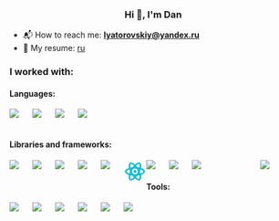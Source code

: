 <h3 align="center">Hi 👋, I'm Dan</h3>
<!-- <h3 align="center">A passionate developer</h3> -->

- 📬 How to reach me: **lyatorovskiy@yandex.ru**
- 📝 My resume: [ru](resume.pdf)

    
### I worked with:
#### Languages:
  <img align="left" width="40px" src="https://img.icons8.com/?size=100&id=13441&format=png&color=000000"/>
  <img align="left" width="40px" src="https://cdn.jsdelivr.net/gh/devicons/devicon/icons/javascript/javascript-original.svg" />
  <img align="left" width="40px"  src="https://cdn.jsdelivr.net/gh/devicons/devicon@latest/icons/typescript/typescript-original.svg" /> 
  <img align="left" width="40px" src="https://img.icons8.com/?size=100&id=40669&format=png&color=000000" />
  
   <!-- <img align="left" style=" padding-top:100px;"Prev width="35px" src="https://img.icons8.com/?size=100&id=XWesbnSd4AUa&format=png&color=9C2020" /> -->
   <!-- <img align="left" height="35px" top=120 src="https://www.rustacean.net/assets/cuddlyferris.svg" /> -->
   <!--<img align="left" style="padding-right:100px;" width="35px" src="https://cdn.jsdelivr.net/gh/devicons/devicon@latest/icons/go/go-original-wordmark.svg" /> -->
          
          
          
  <br/>
  <br/>

#### Libraries and frameworks:


  <img align="left" width="40px" src="https://cdn.jsdelivr.net/gh/devicons/devicon@latest/icons/pytest/pytest-original-wordmark.svg" />
  <img align="left" width="40px" src="https://cdn.jsdelivr.net/gh/devicons/devicon@latest/icons/pandas/pandas-original.svg" />
  <img align="left" width="40px" src="https://cdn.jsdelivr.net/gh/devicons/devicon@latest/icons/scikitlearn/scikitlearn-original.svg" />
  <img align="left" width="40px" src="https://cdn.jsdelivr.net/gh/devicons/devicon@latest/icons/pytorch/pytorch-original.svg" />
  <img align="left" width="40px" src="https://cdn.jsdelivr.net/gh/devicons/devicon@latest/icons/numpy/numpy-original.svg" />
  <img  style="padding-right:100px;" width="40px" src="https://cdn.jsdelivr.net/gh/devicons/devicon@latest/icons/streamlit/streamlit-original.svg" />
  
  <img align="left" width="40px" src="https://raw.githubusercontent.com/PKief/vscode-material-icon-theme/main/icons/react.svg" />
  <img align="left" width="40px" src="https://img.icons8.com/?size=100&id=7ImWFDcPfSlz&format=png&color=000000" />
  <img align="left" width="40px" src="https://img.icons8.com/?size=100&id=UpSCHTwpywad&format=png&color=00C1E0"/>
  <img width="40px" src="https://img.icons8.com/?size=100&id=oL2HGqCJ4Qhd&format=png&color=9C2020" />
          
  
  <!--<img src="https://cdn.jsdelivr.net/gh/devicons/devicon@latest/icons/django/django-plain.svg" /> -->
  <!-- <img src="https://cdn.jsdelivr.net/gh/devicons/devicon@latest/icons/pytorch/pytorch-original.svg" />
            <img src="https://cdn.jsdelivr.net/gh/devicons/devicon@latest/icons/fastapi/fastapi-original.svg" />
           --> 
 <!--
            <img src="https://cdn.jsdelivr.net/gh/devicons/devicon@latest/icons/tauri/tauri-original.svg" />
          -->
  
#### Tools:
  <img align="left" width="40px" src="https://cdn.jsdelivr.net/gh/devicons/devicon/icons/jupyter/jupyter-original.svg" />
  <img align="left" width="40px" src="https://img.icons8.com/?size=100&id=rgPSE6nAB766&format=png&color=000000" />
  <img align="left" width="40px" src="https://img.icons8.com/?size=100&id=38561&format=png&color=000000" />
  <img align="left" width="40px" src="https://img.icons8.com/?size=100&id=17842&format=png&color=000000" />
  <img align="left" width="40px" src="https://img.icons8.com/?size=100&id=qGZRK3KTK57F&format=png&color=000000" />
  <img align="left" width="40px" src="https://cdn.jsdelivr.net/gh/devicons/devicon/icons/figma/figma-original.svg" />
          
